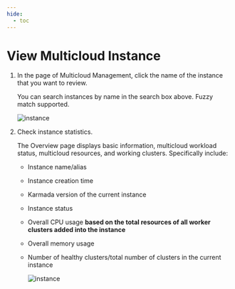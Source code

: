 ```yaml
---
hide:
  - toc
---
```


# View Multicloud Instance

1. In the page of Multicloud Management, click the name of the instance that you want to review.

    You can search instances by name in the search box above. Fuzzy match supported.
    
    ![instance](https://docs.daocloud.io/daocloud-docs-images/docs/en/docs/kairship/images/check-instance02.png)

2. Check instance statistics.

    The Overview page displays basic information, multicloud workload status, multicloud resources, and working clusters. Specifically include:

    - Instance name/alias
    - Instance creation time
    - Karmada version of the current instance
    - Instance status
    - Overall CPU usage **based on the total resources of all worker clusters added into the instance**
    - Overall memory usage
    - Number of healthy clusters/total number of clusters in the current instance

        ![instance](https://docs.daocloud.io/daocloud-docs-images/docs/en/docs/kairship/images/check-instance01.png)